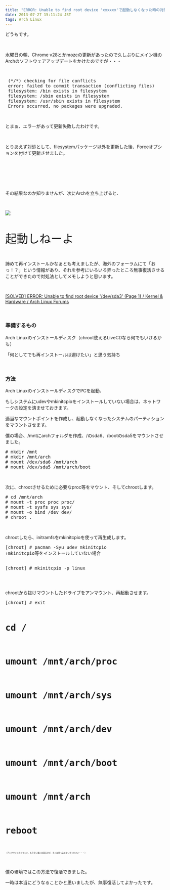 ```yaml
---
title: "ERROR: Unable to find root device 'xxxxxx'で起動しなくなった時の対処法"
date: 2013-07-27 15:11:24 JST
tags: Arch Linux
---
```

<p>どうもです。</p>
<p>&nbsp;</p>
<p>水曜日の朝、Chrome v28とかmozcの更新があったので久しぶりにメイン機のArchのソフトウェアアップデートをかけたのですが・・・</p>
<p>&nbsp;</p>
<pre class="prettyprint">
 (*/*) checking for file conflicts
 error: failed to commit transaction (conflicting files)
 filesystem: /bin exists in filesystem
 filesystem: /sbin exists in filesystem
 filesystem: /usr/sbin exists in filesystem
 Errors occurred, no packages were upgraded.
</pre>
<p>&nbsp;</p>
<p>とまぁ、エラーがあって更新失敗したわけです。</p>
<p>&nbsp;</p>
<p>とりあえず対処として、filesystemパッケージ以外を更新した後、Forceオプションを付けて更新させました。</p>
<p>&nbsp;</p>
<p>&nbsp;</p>
<p>&nbsp;</p>
<p>その結果なのか知りませんが、次にArchを立ち上げると、</p>
<p>&nbsp;</p>
<p><img src="https://lh4.googleusercontent.com/-Ph3Zgf_DUGM/UfNclDsMlsI/AAAAAAAACdw/7gNKmkuq9lk/s640/IMG_0864.JPG" /></p>
<p>&nbsp;</p>
<p><span style="font-size:36px;">起動しねーよ</span></p>
<p>&nbsp;</p>
<p>諦めて再インストールかなぁとも考えましたが、海外のフォーラムにて「おっ！？」という情報があり、それを参考にいろいろ弄ったところ無事復活させることができたので対処法としてメモしようと思います。</p>
<p>&nbsp;</p>
<p><a href="https://bbs.archlinux.org/viewtopic.php?id=142052">[SOLVED] ERROR: Unable to find root device '/dev/sda3' (Page 1) / Kernel & Hardware / Arch Linux Forums</a></p>
<p>&nbsp;</p>
<h3>準備するもの</h3>
<p>Arch Linuxのインストールディスク（chroot使えるLiveCDなら何でもいけるかも）</p>
<p>「何としてでも再インストールは避けたい」と思う気持ち</p>
<p>&nbsp;</p>
<h3>方法</h3>
<p>Arch LinuxのインストールディスクでPCを起動、</p>
<p>もしシステムにudevやmkinitcpioをインストールしていない場合は、ネットワークの設定を済ませておきます。</p>
<p>適当なマウントポイントを作成し、起動しなくなったシステムのパーティションをマウントさせます。</p>
<p>僕の場合、/mntにarchフォルダを作成、/のsda6、/bootのsda5をマウントさせました。</p>
<pre class="prettyprint">
# mkdir /mnt
# mkdir /mnt/arch
# mount /dev/sda6 /mnt/arch
# mount /dev/sda5 /mnt/arch/boot
</pre>
<p>&nbsp;</p>
<p>次に、chrootさせるために必要なproc等をマウント、そしてchrootします。</p>
<pre class="prettyprint">
# cd /mnt/arch
# mount -t proc proc proc/
# mount -t sysfs sys sys/
# mount -o bind /dev dev/
# chroot .
</pre>
<p>&nbsp;</p>
<p>chrootしたら、initramfsをmkinitcpioを使って再生成します。</p>
<pre class="prettyprint">
[chroot] # pacman -Syu udev mkinitcpio
↑mkinitcpio等をインストールしていない場合

[chroot] # mkinitcpio -p linux
</pre>
<p>&nbsp;</p>
<p>chrootから抜けマウントしたドライブをアンマウント、再起動させます。</p>
<pre class="prettyprint">
[chroot] # exit

# cd /
# umount /mnt/arch/proc
# umount /mnt/arch/sys
# umount /mnt/arch/dev
# umount /mnt/arch/boot
# umount /mnt/arch
# reboot
</pre>
<p><span style="font-size:6px;">（アンマウントのコマンド、もう少し楽に出来るけど、そこは突っ込まないでください・・・）</span></p>
<p>&nbsp;</p>
<p>僕の環境ではこの方法で復活できました。</p>
<p>一時は本当にどうなることかと思いましたが、無事復活してよかったです。</p>
